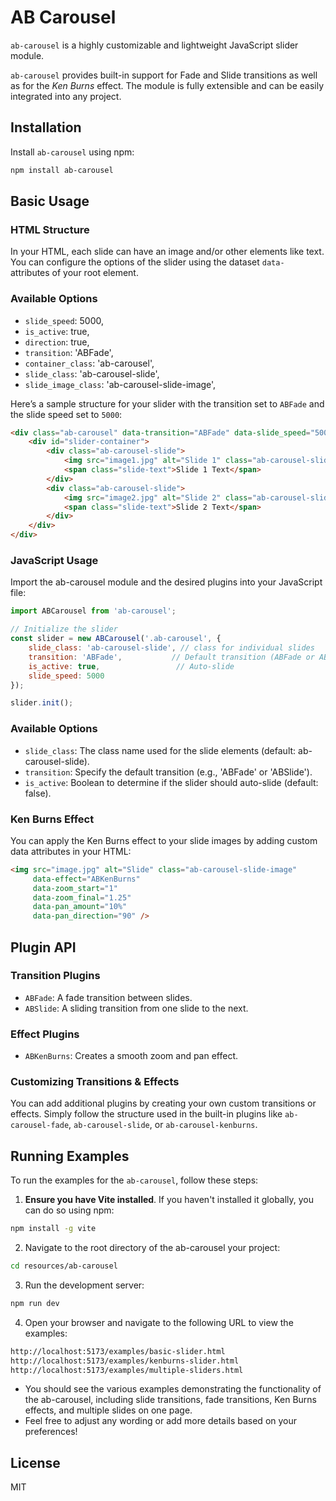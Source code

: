 # AB Carousel

`ab-carousel` is a highly customizable and lightweight JavaScript slider module.

`ab-carousel` provides built-in support for Fade and Slide transitions as well as for the *Ken Burns* effect. The module is fully extensible and can be easily integrated into any project.

## Installation

Install `ab-carousel` using npm:

```bash
npm install ab-carousel
```

## Basic Usage
### HTML Structure
In your HTML, each slide can have an image and/or other elements like text. You can configure the options of the slider using the dataset `data-` attributes of your root element.

### Available Options

- `slide_speed`: 5000,
- `is_active`: true,
- `direction`: true,
- `transition`: 'ABFade',
- `container_class`: 'ab-carousel',
- `slide_class`: 'ab-carousel-slide',
- `slide_image_class`: 'ab-carousel-slide-image',

Here’s a sample structure for your slider with the transition set to `ABFade` and the slide speed set to `5000`:
```html
<div class="ab-carousel" data-transition="ABFade" data-slide_speed="5000">
    <div id="slider-container">
        <div class="ab-carousel-slide">
            <img src="image1.jpg" alt="Slide 1" class="ab-carousel-slide-image" data-effect="ABKenBurns" />
            <span class="slide-text">Slide 1 Text</span>
        </div>
        <div class="ab-carousel-slide">
            <img src="image2.jpg" alt="Slide 2" class="ab-carousel-slide-image" data-effect="ABKenBurns" />
            <span class="slide-text">Slide 2 Text</span>
        </div>
    </div>
</div>
```

### JavaScript Usage
Import the ab-carousel module and the desired plugins into your JavaScript file:

```javascript
import ABCarousel from 'ab-carousel';

// Initialize the slider
const slider = new ABCarousel('.ab-carousel', {
    slide_class: 'ab-carousel-slide', // class for individual slides
    transition: 'ABFade',           // Default transition (ABFade or ABSlide)
    is_active: true,                 // Auto-slide
    slide_speed: 5000
});

slider.init();
```

### Available Options
- `slide_class`: The class name used for the slide elements (default: ab-carousel-slide).
- `transition`: Specify the default transition (e.g., 'ABFade' or 'ABSlide').
- `is_active`: Boolean to determine if the slider should auto-slide (default: false).

### Ken Burns Effect
You can apply the Ken Burns effect to your slide images by adding custom data attributes in your HTML:
```html
<img src="image.jpg" alt="Slide" class="ab-carousel-slide-image"
     data-effect="ABKenBurns"
     data-zoom_start="1"
     data-zoom_final="1.25"
     data-pan_amount="10%"
     data-pan_direction="90" />
```

## Plugin API
### Transition Plugins
- `ABFade`: A fade transition between slides.
- `ABSlide`: A sliding transition from one slide to the next.
### Effect Plugins
- `ABKenBurns`: Creates a smooth zoom and pan effect.

### Customizing Transitions & Effects
You can add additional plugins by creating your own custom transitions or effects. Simply follow the structure used in the built-in plugins like `ab-carousel-fade`, `ab-carousel-slide`, or `ab-carousel-kenburns`.

## Running Examples

To run the examples for the `ab-carousel`, follow these steps:

1. **Ensure you have Vite installed**. If you haven't installed it globally, you can do so using npm:
```bash
npm install -g vite
```
2. Navigate to the root directory of the ab-carousel your project:
```bash
cd resources/ab-carousel
```
3. Run the development server:
```bash
npm run dev
```
4. Open your browser and navigate to the following URL to view the examples:
```bash
http://localhost:5173/examples/basic-slider.html
http://localhost:5173/examples/kenburns-slider.html
http://localhost:5173/examples/multiple-sliders.html
```
- You should see the various examples demonstrating the functionality of the ab-carousel, including slide transitions, fade transitions, Ken Burns effects, and multiple slides on one page.
- Feel free to adjust any wording or add more details based on your preferences!

## License
MIT
